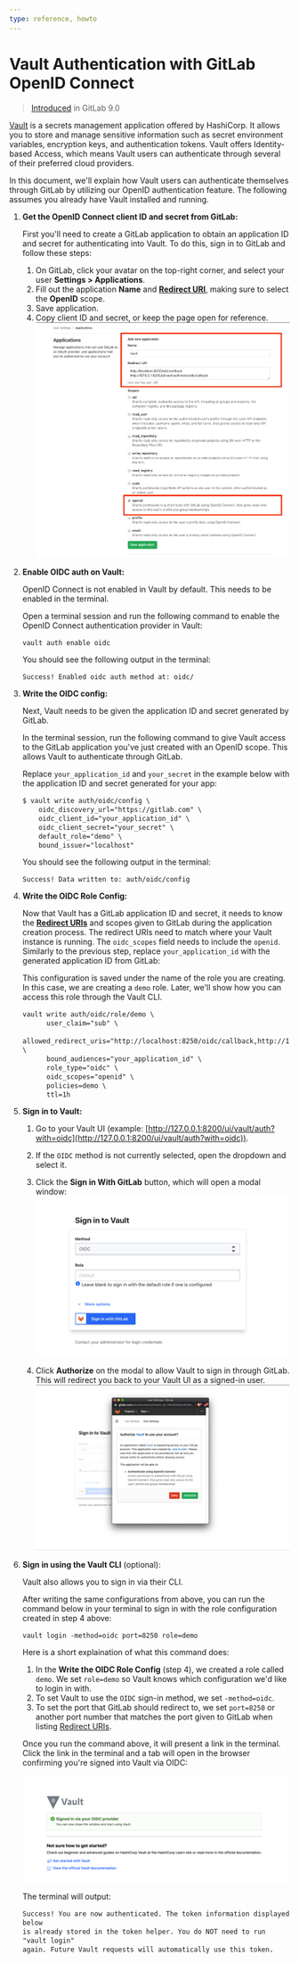 ```yaml
---
type: reference, howto
---
```


# Vault Authentication with GitLab OpenID Connect

> [Introduced](https://gitlab.com/gitlab-org/gitlab-foss/issues/22323) in GitLab 9.0

[Vault](https://www.vaultproject.io/) is a secrets management application offered by HashiCorp.
It allows you to store and manage sensitive information such as secret environment variables, encryption keys, and authentication tokens.
Vault offers Identity-based Access, which means Vault users can authenticate through several of their preferred cloud providers.

In this document, we'll explain how Vault users can authenticate themselves through GitLab by utilizing our OpenID authentication feature.
The following assumes you already have Vault installed and running.

1. **Get the OpenID Connect client ID and secret from GitLab:**

    First you'll need to create a GitLab application to obtain an application ID and secret for authenticating into Vault. To do this, sign in to GitLab and follow these steps:

    1. On GitLab, click your avatar on the top-right corner, and select your user **Settings > Applications**.
    1. Fill out the application **Name** and [**Redirect URI**](https://www.vaultproject.io/docs/auth/jwt.html#redirect-uris),
       making sure to select the **OpenID** scope.
    1. Save application.
    1. Copy client ID and secret, or keep the page open for reference.
    ![GitLab OAuth provider](img/gitlab_oauth_vault_v12_6.png)

1. **Enable OIDC auth on Vault:**

    OpenID Connect is not enabled in Vault by default. This needs to be enabled in the terminal.

    Open a terminal session and run the following command to enable the OpenID Connect authentication provider in Vault:

    ```shell
    vault auth enable oidc
    ```

    You should see the following output in the terminal:

    ```shell
    Success! Enabled oidc auth method at: oidc/
    ```

1. **Write the OIDC config:**

    Next, Vault needs to be given the application ID and secret generated by GitLab.

    In the terminal session, run the following command to give Vault access to the GitLab application you've just created with an OpenID scope. This allows Vault to authenticate through GitLab.

    Replace `your_application_id` and `your_secret` in the example below with the application ID and secret generated for your app:

    ```shell
    $ vault write auth/oidc/config \
        oidc_discovery_url="https://gitlab.com" \
        oidc_client_id="your_application_id" \
        oidc_client_secret="your_secret" \
        default_role="demo" \
        bound_issuer="localhost"
    ```

    You should see the following output in the terminal:

    ```shell
    Success! Data written to: auth/oidc/config
    ```

1. **Write the OIDC Role Config:**

    Now that Vault has a GitLab application ID and secret, it needs to know the [**Redirect URIs**](https://www.vaultproject.io/docs/auth/jwt.html#redirect-uris) and scopes given to GitLab during the application creation process. The redirect URIs need to match where your Vault instance is running. The `oidc_scopes` field needs to include the `openid`.  Similarly to the previous step, replace `your_application_id` with the generated application ID from GitLab:

    This configuration is saved under the name of the role you are creating. In this case, we are creating a `demo` role. Later, we'll show how you can access this role through the Vault CLI.

    ```shell
    vault write auth/oidc/role/demo \
          user_claim="sub" \
          allowed_redirect_uris="http://localhost:8250/oidc/callback,http://127.0.0.1:8200/ui/vault/auth/oidc/oidc/callback" \
          bound_audiences="your_application_id" \
          role_type="oidc" \
          oidc_scopes="openid" \
          policies=demo \
          ttl=1h
    ```

1. **Sign in to Vault:**

    1. Go to your Vault UI (example: [http://127.0.0.1:8200/ui/vault/auth?with=oidc](http://127.0.0.1:8200/ui/vault/auth?with=oidc)).
    1. If the `OIDC` method is not currently selected, open the dropdown and select it.
    1. Click the **Sign in With GitLab** button, which will open a modal window:
    ![Sign into Vault with GitLab](img/sign_into_vault_with_gitlab_v12_6.png)

    1. Click **Authorize** on the modal to allow Vault to sign in through GitLab. This will redirect you back to your Vault UI as a signed-in user.
    ![Authorize Vault to connect with GitLab](img/authorize_vault_with_gitlab_v12_6.png)

1. **Sign in using the Vault CLI** (optional):

    Vault also allows you to sign in via their CLI.

    After writing the same configurations from above, you can run the command below in your terminal to sign in with the role configuration created in step 4 above:

    ```shell
    vault login -method=oidc port=8250 role=demo
    ```

    Here is a short explaination of what this command does:

    1. In the **Write the OIDC Role Config** (step 4), we created a role called `demo`. We set `role=demo` so Vault knows which configuration we'd like to login in with.
    1. To set Vault to use the `OIDC` sign-in method, we set `-method=oidc`.
    1. To set the port that GitLab should redirect to, we set `port=8250` or another port number that matches the port given to GitLab when listing [Redirect URIs](https://www.vaultproject.io/docs/auth/jwt.html#redirect-uris).

    Once you run the command above, it will present a link in the terminal.
    Click the link in the terminal and a tab will open in the browser confirming you're signed into Vault via OIDC:

    ![Signed into Vault via OIDC](img/signed_into_vault_via_oidc_v12_6.png)

    The terminal will output:

    ```
    Success! You are now authenticated. The token information displayed below
    is already stored in the token helper. You do NOT need to run "vault login"
    again. Future Vault requests will automatically use this token.
    ```
